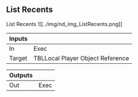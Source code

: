 ## List Recents
List Recents
![[../img/nd_img_ListRecents.png]]

|Inputs||
|--|--|
| In | Exec |
| Target | TBLLocal Player Object Reference |

|Outputs||
|--|--|
| Out | Exec |
